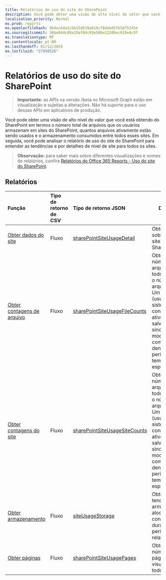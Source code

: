 ```yaml
---
title: Relatórios de uso do site do SharePoint
description: Você pode obter uma visão de alto nível do valor que você está obtendo do SharePoint em termos o número total de arquivos que os usuários armazenam em sites do SharePoint, quantos arquivos ativamente estão sendo usados e o armazenamento consumidos entre todos esses sites. Em seguida, você pode analisar o relatório de uso do site do SharePoint para entender as tendências e por detalhes de nível de site para todos os sites.
localization_priority: Normal
ms.prod: reports
ms.openlocfilehash: 964ec64a2cbb15d639a619cf8debd5fb5875245e
ms.sourcegitcommit: 36be044c89a19af84c93e586e22200ec919e4c9f
ms.translationtype: MT
ms.contentlocale: pt-BR
ms.lasthandoff: 01/12/2019
ms.locfileid: "27950526"
---
```

# <a name="sharepoint-site-usage-reports"></a>Relatórios de uso do site do SharePoint

> **Importante:** as APIs na versão /beta no Microsoft Graph estão em visualização e sujeitas a alterações. Não há suporte para o uso dessas APIs em aplicativos de produção.

Você pode obter uma visão de alto nível do valor que você está obtendo do SharePoint em termos o número total de arquivos que os usuários armazenam em sites do SharePoint, quantos arquivos ativamente estão sendo usados e o armazenamento consumidos entre todos esses sites. Em seguida, você pode analisar o relatório de uso do site do SharePoint para entender as tendências e por detalhes de nível de site para todos os sites.

> **Observação:** para saber mais sobre diferentes visualizações e nomes de relatórios, confira [Relatórios do Office 365 Reports - Uso do site do SharePoint](https://support.office.com/client/SharePoint-site-usage-4ecfb843-e5d5-464d-8bf6-7ed512a9b213).

## <a name="reports"></a>Relatórios

| Função                                 | Tipo de retorno de CSV | Tipo de retorno JSON                         | Descrição                              |
| :--------------------------------------- | :-------------- | :--------------------------------------- | ---------------------------------------- |
| [Obter dados do site](../api/reportroot-getsharepointsiteusagedetail.md) | Fluxo          | [sharePointSiteUsageDetail](../resources/sharepointsiteusagedetail.md) | Obtenha dados sobre o uso do site do SharePoint. |
| [Obter contagens de arquivo](../api/reportroot-getsharepointsiteusagefilecounts.md) | Fluxo          | [sharePointSiteUsageFileCounts](../resources/sharepointsiteusagefilecounts.md) | Obtenha o número total de arquivos em todos os sites e o número de arquivos ativos. Um arquivo (usuário ou sistema) é considerado ativo se ele foi salvo, sincronizado, modificado ou compartilhado dentro do período de tempo especificado. |
| [Obter contagens do site](../api/reportroot-getsharepointsiteusagesitecounts.md) | Fluxo          | [sharePointSiteUsageSiteCounts](../resources/sharepointsiteusagesitecounts.md) | Obtenha o número total de arquivos em todos os sites e o número de arquivos ativos. Um arquivo (usuário ou sistema) é considerado ativo se ele foi salvo, sincronizado, modificado ou compartilhado dentro do período de tempo especificado. |
| [Obter armazenamento](../api/reportroot-getsharepointsiteusagestorage.md) | Fluxo          | [siteUsageStorage](../resources/siteusagestorage.md) | Obtenha a tendência de armazenamento alocado e consumido durante o período de relatório. |
| [Obter páginas](../api/reportroot-getsharepointsiteusagepages.md) | Fluxo          | [sharePointSiteUsagePages](../resources/sharepointsiteusagepages.md) | Obtenha o número de páginas visualizadas em todos os sites. |
